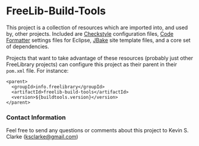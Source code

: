 # FreeLib-Build-Tools

This project is a collection of resources which are imported into, and used by, other projects.  Included are [Checkstyle](http://maven.apache.org/plugins/maven-checkstyle-plugin/) configuration files, [Code Formatter](http://help.eclipse.org/indigo/index.jsp?topic=%2Forg.eclipse.jdt.doc.user%2Freference%2Fpreferences%2Fjava%2Fcodestyle%2Fref-preferences-formatter.htm) settings files for Eclipse, [JBake](http://jbake.org/) site template files, and a core set of dependencies.

Projects that want to take advantage of these resources (probably just other FreeLibrary projects) can configure this project as their parent in their `pom.xml` file. For instance:

    <parent>
      <groupId>info.freelibrary</groupId>
      <artifactId>freelib-build-tools</artifactId>
      <version>${buildtools.version}</version>
    </parent>

### Contact Information

Feel free to send any questions or comments about this project to Kevin S. Clarke (ksclarke@gmail.com)
